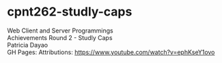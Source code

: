 # cpnt262-studly-caps
Web Client and Server Programmings \
Achievements Round 2 - Studly Caps\
Patricia Dayao \
GH Pages:
Attributions: https://www.youtube.com/watch?v=ephKseY1ovo
